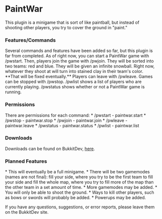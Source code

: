 <h1>PaintWar</h1>
This plugin is a minigame that is sort of like paintball, but instead of shooting other players, you try to cover the ground in "paint."

<h3>Features/Commands</h3>
Several commands and features have been added so far, but this plugin is far from completed. As of right now, you can start a PaintWar game with /pwstart. Then, players join the game with /pwjoin. They will be sorted into two teams: red and blue. They will be given an infinite snowball. Right now, whatever they shoot at will turn into stained clay in their team's color. **That will be fixed eventually.** Players can leave with /pwleave. Games can be stopped with /pwstop. /pwlist shows a list of players who are currently playing. /pwstatus shows whether or not a PaintWar game is running.

<h3>Permissions</h3>
There are permissions for each command:
* /pwstart - paintwar.start
* /pwstop - paintwar.stop
* /pwjoin - paintwar.join
* /pwleave - paintwar.leave
* /pwstatus - paintwar.status
* /pwlist - paintwar.list

<h3>Downloads</h3>
Downloads can be found on BukkitDev, <a href=http://dev.bukkit.org/bukkit-plugins/paint-war/>here</a>.

<h3>Planned Features</h3>
* This will eventually be a full minigame.
* There will be two gamemodes (names are not final): fill your side, where you try to be the first team to fill your side and fill the whole map, where you try to fill more of the map than the other team in a set amount of time.
* More gamemodes may be added.
* You will only be able to shoot the ground.
* Ways to kill other players, such as bows or swords will probably be added.
* Powerups may be added.

If you have any questions, suggestions, or error reports, please leave them on the BukkitDev site.
